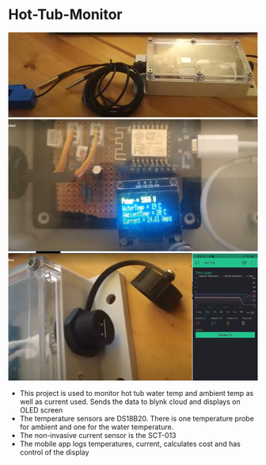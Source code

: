 # Hot-Tub-Monitor

![hot_tub_monitor.png](https://github.com/craigg96/Hot-Tub-Monitor/blob/master/hot_tub_monitor.png?raw=true)


 * This project is used to monitor hot tub water temp and ambient temp as well as current used. Sends the data to blynk cloud and displays on OLED screen
 * The temperature sensors are DS18B20. There is one temperature probe for ambient and one for the water temperature.
 * The non-invasive current sensor is the SCT-013
 * The mobile app logs temperatures, current, calculates cost and has control of the display
 

